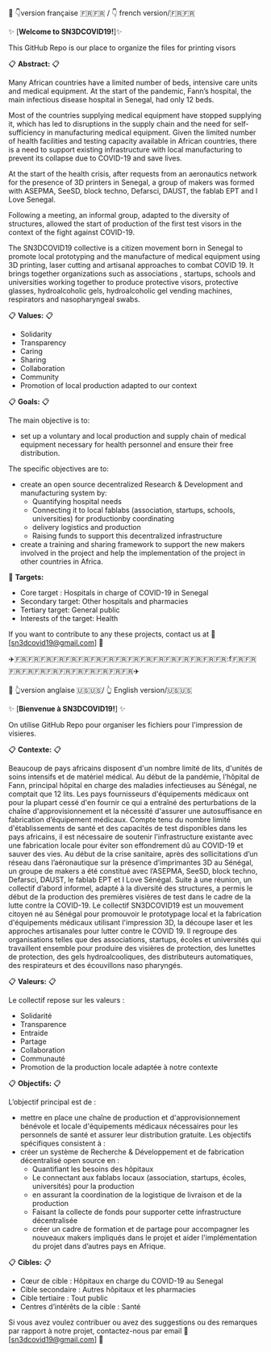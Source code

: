 🚀   :point_down:version française :fr::fr: / :point_down: french version/:fr::fr:

:sparkles: [**Welcome to SN3DCOVID19!**]:sparkles:

This GitHub Repo is our place to organize the files for printing visors  


:clipboard: **Abstract:** :clipboard:

Many African countries have a limited number of beds, intensive care units and medical equipment. At the start of the pandemic, Fann’s hospital, the main infectious disease hospital in Senegal, had only 12 beds.

Most of the countries supplying medical equipment have stopped supplying it, which has led to disruptions in the supply chain and the need for self-sufficiency in manufacturing medical equipment. Given the limited number of health facilities and testing capacity available in African countries, there is a need to support existing infrastructure with local manufacturing to prevent its collapse due to COVID-19 and save lives.

At the start of the health crisis, after requests from an aeronautics network for the presence of 3D printers in Senegal, a group of makers was formed with ASEPMA, SeeSD, block techno, Defarsci, DAUST, the fablab EPT and I Love Senegal.

Following a meeting, an informal group, adapted to the diversity of structures, allowed the start of production of the first test visors in the context of the fight against COVID-19.

The SN3DCOVID19 collective is a citizen movement born in Senegal to promote local prototyping and the manufacture of medical equipment using 3D printing, laser cutting and artisanal approaches to combat COVID 19. It brings together organizations such as associations , startups, schools and universities working together to produce protective visors, protective glasses, hydroalcoholic gels, hydroalcoholic gel vending machines, respirators and nasopharyngeal swabs.

:clipboard: **Values:** :clipboard:

* Solidarity
* Transparency
* Caring
* Sharing 
* Collaboration
* Community
* Promotion of local production adapted to our context

:clipboard: **Goals:** :clipboard:

The main objective is to:
* set up a voluntary and local production and supply chain of medical equipment necessary for health personnel and ensure their free distribution.

The specific objectives are to:
* create an open source decentralized Research & Development and manufacturing system by:
  * Quantifying hospital needs
  * Connecting it to local fablabs (association, startups, schools, universities) for productionby coordinating  
  * delivery logistics and production
  * Raising funds to support this decentralized infrastructure
* create a training and sharing framework to support the new makers involved in the project and help the implementation of the project in other countries in Africa.


:memo: **Targets:** 
* Core target : Hospitals in charge of COVID-19 in Senegal
* Secondary target: Other hospitals and pharmacies
* Tertiary target: General public
* Interests of the target: Health


If you want to contribute to any these projects, contact us at :email: [sn3dcovid19@gmail.com] :email:


:airplane::fr::fr::fr::fr::fr::fr::fr::fr::fr::fr::fr::fr::fr::fr::fr::fr::fr::f:fr::fr::fr::fr::fr::fr::fr::fr::fr::fr::fr::fr::airplane:


🚀  :point_up_2:version anglaise :us::us:/ :point_up_2: English version/:us::us:

:sparkles: [**Bienvenue à SN3DCOVID19!**] :sparkles:

On utilise GitHub Repo pour organiser les fichiers pour l'impression de visieres.  


:clipboard: **Contexte:** :clipboard:

Beaucoup de pays africains disposent d'un nombre limité de lits, d'unités de soins intensifs et de
matériel médical. Au début de la pandémie, l’hôpital de Fann, principal hôpital en charge des
maladies infectieuses au Sénégal, ne comptait que 12 lits.
Les pays fournisseurs d'équipements médicaux ont pour la plupart cessé d'en fournir ce qui a
entraîné des perturbations de la chaîne d'approvisionnement et la nécessité d'assurer une
autosuffisance en fabrication d’équipement médicaux. Compte tenu du nombre limité
d'établissements de santé et des capacités de test disponibles dans les pays africains, il est
nécessaire de soutenir l'infrastructure existante avec une fabrication locale pour éviter son
effondrement dû au COVID-19 et sauver des vies.
Au début de la crise sanitaire, après des sollicitations d’un réseau dans l’aéronautique sur la
présence d’imprimantes 3D au Sénégal, un groupe de makers a été constitué avec l’ASEPMA,
SeeSD, block techno, Defarsci, DAUST, le fablab EPT et I Love Sénégal.
Suite à une réunion, un collectif d’abord informel, adapté à la diversité des structures, a permis
le début de la production des premières visières de test dans le cadre de la lutte contre la
COVID-19.
Le collectif SN3DCOVID19 est un mouvement citoyen né au Sénégal pour promouvoir le
prototypage local et la fabrication d'équipements médicaux utilisant l'impression 3D, la découpe
laser et les approches artisanales pour lutter contre le COVID 19. Il regroupe des organisations
telles que des associations, startups, écoles et universités qui travaillent ensemble pour produire
des visières de protection, des lunettes de protection, des gels hydroalcooliques, des
distributeurs automatiques, des respirateurs et des écouvillons naso pharyngés.


:clipboard: **Valeurs:** :clipboard:

Le collectif repose sur les valeurs :
* Solidarité
* Transparence
* Entraide
* Partage
* Collaboration
* Communauté
* Promotion de la production locale adaptée à notre contexte

:clipboard: **Objectifs:** :clipboard:

L’objectif principal est de :
* mettre en place une chaîne de production et d'approvisionnement bénévole et locale
d'équipements médicaux nécessaires pour les personnels de santé et assurer leur
distribution gratuite.
Les objectifs spécifiques consistent à :
* créer un système de Recherche & Développement et de fabrication décentralisé open
source en :
   * Quantifiant les besoins des hôpitaux
   * Le connectant aux fablabs locaux (association, startups, écoles, universités) pour
la production
   * en assurant la coordination de la logistique de livraison et de la production
   * Faisant la collecte de fonds pour supporter cette infrastructure décentralisée
   * créer un cadre de formation et de partage pour accompagner les nouveaux makers
impliqués dans le projet et aider l'implémentation du projet dans d’autres pays en
Afrique.

:clipboard: **Cibles:** :clipboard:

* Cœur de cible : Hôpitaux en charge du COVID-19 au Senegal
* Cible secondaire : Autres hôpitaux et les pharmacies
* Cible tertiaire : Tout public
* Centres d’intérêts de la cible : Santé


Si vous avez voulez contribuer ou avez des suggestions ou des remarques par rapport à notre projet, contactez-nous par email :email: [sn3dcovid19@gmail.com] :email:
